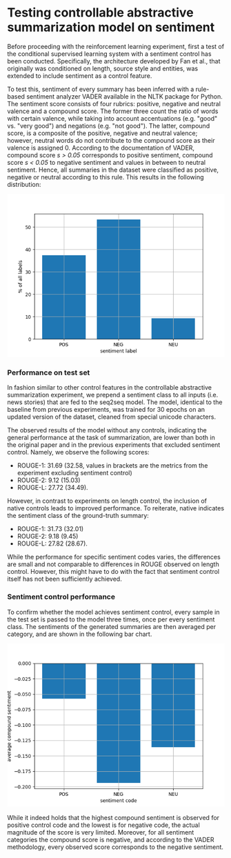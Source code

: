 # Testing controllable abstractive summarization model on sentiment

Before proceeding with the reinforcement learning experiment, first a test of the conditional supervised learning system with a sentiment control has been conducted. Specifically, the architecture developed by Fan et al., that originally was conditioned on length, source style and entities, was extended to include sentiment as a control feature. 

To test this, sentiment of every summary has been inferred with a rule-based sentiment analyzer VADER available in the NLTK package for Python. The sentiment score consists of four rubrics: positive, negative and neutral valence and a compound score. The former three count the ratio of words with certain valence, while taking into account accentuations (e.g. "good" vs. "very good") and negations (e.g. "not good"). The latter, compound score, is a composite of the positive, negative and neutral valence; however, neutral words do not contribute to the compound score as their valence is assigned 0. According to the documentation of VADER, compound score *s > 0.05* corresponds to positive sentiment, compound score *s < 0.05* to negative sentiment and values in between to neutral sentiment. Hence, all summaries in the dataset were classified as positive, negative or neutral according to this rule. This results in the following distribution: 

<p align="center">
  <img src="../train_test_plots/sentiment_label_distribution.png" alt="sentiment_label_distribution"/>
</p>

### Performance on test set
In fashion similar to other control features in the controllable abstractive summarization experiment, we prepend a sentiment class to all inputs (i.e. news stories) that are fed to the seq2seq model. The model, identical to the baseline from previous experiments, was trained for 30 epochs on an updated version of the dataset, cleaned from special unicode characters. 

The observed results of the model without any controls, indicating the general performance at the task of summarization, are lower than both in the original paper and in the previous experiments that excluded sentiment control. Namely, we observe the following scores:
* ROUGE-1: 31.69 (32.58, values in brackets are the metrics from the experiment excluding sentiment control)
* ROUGE-2: 9.12 (15.03)
* ROUGE-L: 27.72 (34.49).

However, in contrast to experiments on length control, the inclusion of native controls leads to improved performance. To reiterate,  native indicates the sentiment class of the ground-truth summary:
* ROUGE-1: 31.73 (32.01)
* ROUGE-2: 9.18 (9.45)
* ROUGE-L: 27.82 (28.67).

While the performance for specific sentiment codes varies, the differences are small and not comparable to differences in ROUGE observed on length control. However, this might have to do with the fact that sentiment control itself has not been sufficiently achieved. 

### Sentiment control performance
To confirm whether the model achieves sentiment control, every sample in the test set is passed to the model three times, once per every sentiment class. The sentiments of the generated summaries are then averaged per category, and are shown in the following bar chart. 

<p align="center">
  <img src="../train_test_plots/test_sentiment_control.png" alt="test_sentiment_control"/>
</p>

While it indeed holds that the highest compound sentiment is observed for positive control code and the lowest is for negative code, the actual magnitude of the score is very limited. Moreover, for all sentiment categories the compound score is negative, and according to the VADER methodology, every observed score corresponds to the negative sentiment. 

